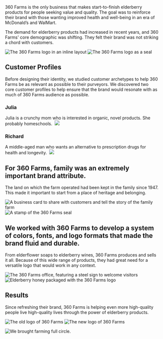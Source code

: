 360 Farms is the only business that makes start-to-finish elderberry products for people seeking value and quality. The goal was to reinforce their brand with those wanting improved health and well-being in an era of McDonald’s and WalMart.

The demand for elderberry products had increased in recent years, and 360 Farms' core demographic was shifting. They felt their brand was not striking a chord with customers.

<section class="grid col-3 gap-1">
	<img alt="The 360 Farms logo in an inline layout" src="/_assets/images/360-farms/360-inline.svg" />
	<img alt="The 360 Farms logo as a seal" src="/_assets/images/360-farms/360-seal.svg" />
</section>

## Customer Profiles
Before designing their identity, we studied customer archetypes to help 360 Farms be as relevant as possible to their purveyors. We discovered two core customer profiles to help ensure that the brand would resonate with as much of 360 Farms audience as possible.

<section class="grid squeeze col-3 gap-3">
	<Import from="/_/~/Blurb.html">
		<text>
			<h3>Julia</h3>
			Julia is a crunchy mom who is interested in organic, novel products. She probably homeschools.
		</text>
		<image>
			<img class="round" src="/_assets/images/360-farms/julia.jpg" />
		</image>
	</Import>
	<Import from="/_/~/Blurb.html">
		<text>
			<h3>Richard</h3>
			A middle-aged man who wants an alternative to prescription drugs for health and longevity.
		</text>
		<image>
			<img class="round" src="/_assets/images/360-farms/richard.jpg" />
		</image>
	</Import>
</section>

## For 360 Farms, family was an extremely important brand attribute.
The land on which the farm operated had been kept in the family since 1947. This made it important to start from a place of heritage and belonging.

<section class="bleed grid squeeze ai-center col-3 gap-1">
  <img alt="A business card to share with customers and tell the story of the family farm" src="/_assets/images/360-farms/360-business-card.jpg">
  <img alt="A stamp of the 360 Farms seal" src="/_assets/images/360-farms/360-stamp.jpg">
</section>

## We worked with 360 Farms to develop a system of colors, fonts, and logo formats that made the brand fluid and durable.
From elderflower soaps to elderberry wines, 360 Farms produces and sells it all. Because of this wide range of products, they had great need for a versatile logo that would work in any context.

<section class="grid ai-center squeeze col-3 gap-1">
	<img alt="The 360 Farms office, featuring a steel sign to welcome visitors" src="/_assets/images/360-farms/360-office.jpg">
  <img alt="Elderberry honey packaged with the 360 Farms logo" src="/_assets/images/360-farms/360-honey.jpg">
</section>

## Results
Since refreshing their brand, 360 Farms is helping even more high-quality people live high-quality lives through the power of elderberry products.

<Import from="/_/~/BeforeAfter.html">
	<before>
		<img src="/_assets/images/360-farms/old.png" alt="The old logo of 360 Farms">
	</before>
	<after>
		<img src="/_assets/images/360-farms/new.png" alt="The new logo of 360 Farms">
	</after>
</Import>

![We brought farming full circle.](/_assets/images/360-farms/360-berries.jpg)